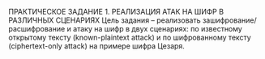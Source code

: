 ПРАКТИЧЕСКОЕ ЗАДАНИЕ 1. РЕАЛИЗАЦИЯ
АТАК НА ШИФР В РАЗЛИЧНЫХ СЦЕНАРИЯХ
Цель задания – реализовать зашифрование/расшифрование и атаку на
шифр в двух сценариях: по известному открытому тексту (known-plaintext
attack) и по шифрованному тексту (ciphertext-only attack) на примере шифра
Цезаря.
